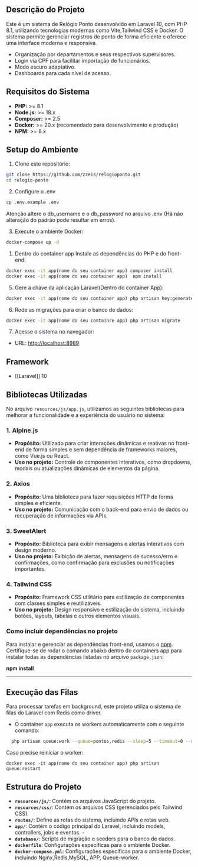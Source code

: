 

## Descrição do Projeto

Este é um sistema de Relógio Ponto desenvolvido em Laravel 10, com PHP 8.1, utilizando tecnologias modernas como Vite,Tailwind CSS e Docker. O sistema permite gerenciar registros de ponto de forma eficiente e oferece uma interface moderna e responsiva.


- Organização por departamentos e seus respectivos supervisores. 
- Login via CPF para facilitar importação de funcionários. 
- Modo escuro adaptativo. 
- Dashboards para cada nível de acesso. 

## Requisitos do Sistema

- **PHP:** >= 8.1
- **Node.js:** >= 18.x
- **Composer:** >= 2.5
- **Docker:** >= 20.x (recomendado para desenvolvimento e produção)
- **NPM:** >= 8.x


## Setup do Ambiente

1. Clone este repositório:
```bash
git clone https://github.com/zzeis/relogioponto.git
cd relogio-ponto
```

2.  Configure o .env 
```bash
cp .env.example .env 
```

Atenção altere o db_username e o db_password no arquivo .env (Há não alteração do padrão pode resultar em erros).

3. Execute o ambiente Docker:
```bash 
docker-compose up -d
```
1.  Dentro do container app Instale as dependências do PHP e do front-end:
```bash 
docker exec -it app(nome do seu container app) composer install 
docker exec -it app(nome do seu container app)  npm install 
```

5.  Gere a chave da aplicação Laravel(Dentro do container App): 
```bash
docker exec -it app(nome do seu container app) php artisan key:generate
```

6. Rode as migrações para criar o banco de dados:
```bash
docker exec -it app(nome do seu containre app) php artisan migrate
```
7. Acesse o sistema no navegador: 
 - URL: [http://localhost:8989](http://localhost:8989)
 
## Framework
- [[Laravel]] 10 

## Bibliotecas Utilizadas

No arquivo `resources/js/app.js`, utilizamos as seguintes bibliotecas para melhorar a funcionalidade e a experiência do usuário no sistema:

### 1. **Alpine.js**

- **Propósito:** Utilizado para criar interações dinâmicas e reativas no front-end de forma simples e sem dependência de frameworks maiores, como Vue.js ou React.
- **Uso no projeto:** Controle de componentes interativos, como dropdowns, modais ou atualizações dinâmicas de elementos da página.

### 2. **Axios**

- **Propósito:** Uma biblioteca para fazer requisições HTTP de forma simples e eficiente.
- **Uso no projeto:** Comunicação com o back-end para envio de dados ou recuperação de informações via APIs.

### 3. **SweetAlert**

- **Propósito:** Biblioteca para exibir mensagens e alertas interativos com design moderno.
- **Uso no projeto:** Exibição de alertas, mensagens de sucesso/erro e confirmações, como confirmação para exclusões ou notificações importantes.

### 4. **Tailwind CSS**

- **Propósito:** Framework CSS utilitário para estilização de componentes com classes simples e reutilizáveis.
- **Uso no projeto:** Design responsivo e estilização do sistema, incluindo botões, layouts, tabelas e outros elementos visuais.


### Como incluir dependências no projeto

Para instalar e gerenciar as dependências front-end, usamos o [npm](https://www.npmjs.com/). Certifique-se de rodar o comando abaixo dentro do containers app para instalar todas as dependências listadas no arquivo `package.json`:

**npm install**


---



## Execução das Filas

Para processar tarefas em background, este projeto utiliza o sistema de filas do Laravel com Redis como driver.

- O container `app` executa os workers automaticamente com o seguinte comando:
```bash
  php artisan queue:work --queue=pontos,redis --sleep=5 --timeout=0 --max-jobs=1000

```

Caso precise reiniciar o worker:
```
docker exec -it app(nome do seu container app) php artisan queue:restart
```


## Estrutura do Projeto

- **`resources/js/`**: Contém os arquivos JavaScript do projeto. 
- **`resources/css/`**: Contém os arquivos CSS (gerenciados pelo Tailwind CSS). 
- **`routes/`**: Define as rotas do sistema, incluindo APIs e rotas web. 
- **`app/`**: Contém o código principal do Laravel, incluindo models, controllers, jobs e eventos. -
- **`database/`**: Scripts de migração e seeders para o banco de dados. 
- **`dockerfile`**: Configurações específicas para o ambiente Docker.
- **`docker-compose.yml`**: Configurações específicas para o ambiente Docker, incluindo Nginx,Redis,MySQL, APP, Queue-worker.
